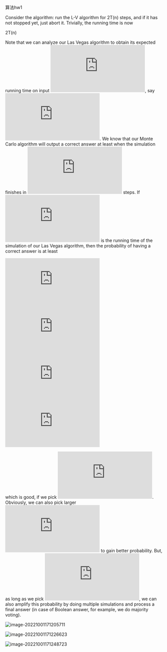 算法hw1

  Consider the algorithm: run the L-V algorithm for 2T(n) steps, and if it has not stopped yet, just abort it. Trivially, the running time is now

2T(n)

 Note that we can analyze our Las Vegas algorithm to obtain its expected running time on input ![x](https://s0.wp.com/latex.php?latex=x&bg=ffffff&fg=000&s=0&c=20201002), say ![p(x)](https://s0.wp.com/latex.php?latex=p%28x%29&bg=ffffff&fg=000&s=0&c=20201002). We know that our Monte Carlo algorithm will output a correct answer at least when the simulation finishes in ![t(x)](https://s0.wp.com/latex.php?latex=t%28x%29&bg=ffffff&fg=000&s=0&c=20201002) steps. If ![X](https://s0.wp.com/latex.php?latex=X&bg=ffffff&fg=000&s=0&c=20201002) is the running time of the simulation of our Las Vegas algorithm, then the probability of having a correct answer is at least

![\text{Pr}[X < t(x)] = 1- \text{Pr} [ X \ge t(x) ]](https://s0.wp.com/latex.php?latex=%5Ctext%7BPr%7D%5BX+%3C+t%28x%29%5D+%3D+1-+%5Ctext%7BPr%7D+%5B+X+%5Cge+t%28x%29+%5D&bg=ffffff&fg=000&s=0&c=20201002)
![\ge 1 - \frac{ \mathbb{E}[X] }{t(x)}](https://s0.wp.com/latex.php?latex=%5Cge+1+-+%5Cfrac%7B+%5Cmathbb%7BE%7D%5BX%5D+%7D%7Bt%28x%29%7D&bg=ffffff&fg=000&s=0&c=20201002)
![= 1- \frac{p(x)}{3p(x)}](https://s0.wp.com/latex.php?latex=%3D+1-+%5Cfrac%7Bp%28x%29%7D%7B3p%28x%29%7D&bg=ffffff&fg=000&s=0&c=20201002)
![= \frac23,](https://s0.wp.com/latex.php?latex=%3D+%5Cfrac23%2C&bg=ffffff&fg=000&s=0&c=20201002)

which is good, if we pick ![t(x)=3p(x)](https://s0.wp.com/latex.php?latex=t%28x%29%3D3p%28x%29&bg=ffffff&fg=000&s=0&c=20201002). Obviously, we can also pick larger ![t(x)](https://s0.wp.com/latex.php?latex=t%28x%29&bg=ffffff&fg=000&s=0&c=20201002) to gain better probability. But, as long as we pick ![t(x)>2p(x)](https://s0.wp.com/latex.php?latex=t%28x%29%3E2p%28x%29&bg=ffffff&fg=000&s=0&c=20201002), we can also amplify this probability by doing multiple simulations and process a final answer (in case of Boolean answer, for example, we do majority voting).

![image-20221001171205711](C:\Users\12636\AppData\Roaming\Typora\typora-user-images\image-20221001171205711.png)

![image-20221001171226623](C:\Users\12636\AppData\Roaming\Typora\typora-user-images\image-20221001171226623.png)

![image-20221001171248723](C:\Users\12636\AppData\Roaming\Typora\typora-user-images\image-20221001171248723.png)